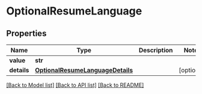 # OptionalResumeLanguage


## Properties
Name | Type | Description | Notes
------------ | ------------- | ------------- | -------------
**value** | **str** |  | 
**details** | [**OptionalResumeLanguageDetails**](OptionalResumeLanguageDetails.md) |  | [optional] 

[[Back to Model list]](../README.md#documentation-for-models) [[Back to API list]](../README.md#documentation-for-api-endpoints) [[Back to README]](../README.md)



